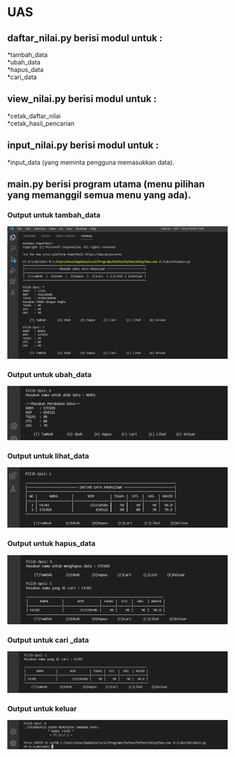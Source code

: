# UAS

## daftar_nilai.py berisi modul untuk :

*tambah_data  <br />
*ubah_data <br />
*hapus_data  <br />
*cari_data  <br />

## view_nilai.py berisi modul untuk :

*cetak_daftar_nilai  <br />
*cetak_hasil_pencarian  <br />

## input_nilai.py berisi modul untuk :

*input_data (yang meminta pengguna memasukkan data).

## main.py berisi program utama (menu pilihan yang memanggil semua menu yang ada).


### Output untuk tambah_data
![gambar1](screenshot/ss1.png)

### Output untuk ubah_data
![gambar2](screenshot/ss2.png)

### Output untuk lihat_data
![gambar3](screenshot/ss3.png)

### Output untuk hapus_data
![gambar4](screenshot/ss4.png)

### Output untuk cari _data
![gambar5](screenshot/ss5.png)

### Output untuk keluar
![gambar6](screenshot/ss6.png)
 